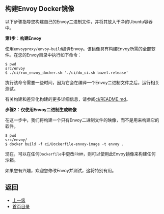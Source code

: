 ## 构建Envoy Docker镜像

以下步骤指导您构建自己的Envoy二进制文件，并将其放入干净的Ubuntu容器中。

**第1步：构建Envoy**

使用`envoyproxy/envoy-build`编译Envoy。该镜像具有构建Envoy所需的全部软件。在您的Envoy目录中执行如下命令：

```
$ pwd
src/envoy
$ ./ci/run_envoy_docker.sh './ci/do_ci.sh bazel.release'
```

执行该命令需要一些时间，因为它会在编译一个Envoy二进制文件之后，运行相关测试。

有关构建和差异化构建的更多详细信息，请参阅[ci/README.md](https://github.com/envoyproxy/envoy/blob/master/ci/README.md)。

**步骤2：仅使用Envoy二进制生成映像**

在这一步中，我们将构建一个只有Envoy二进制文件的映像，而不是用来构建它的软件。

```
$ pwd
src/envoy/
$ docker build -f ci/Dockerfile-envoy-image -t envoy .
```

现在，可以在任何`Dockerfile`中更改`FROM`，则可以使用此Envoy镜像来构建任何沙箱。

如果您有兴趣，欢迎您修改Envoy并测试，这将特别有用。

## 返回
- [上一级](../Sandboxes.md)
- [首页目录](../../README.md)
